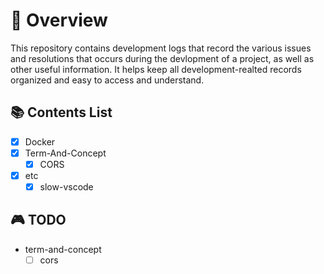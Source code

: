 # 🚀 Overview

This repository contains development logs that record the various issues and
resolutions that occurs during the devlopment of a project, as well as other
useful information. It helps keep all development-realted records organized and
easy to access and understand.

## 📚 Contents List

- [x] Docker
- [x] Term-And-Concept
  - [x] CORS
- [x] etc
  - [x] slow-vscode

## 🎮 TODO

- term-and-concept
  - [ ] cors
